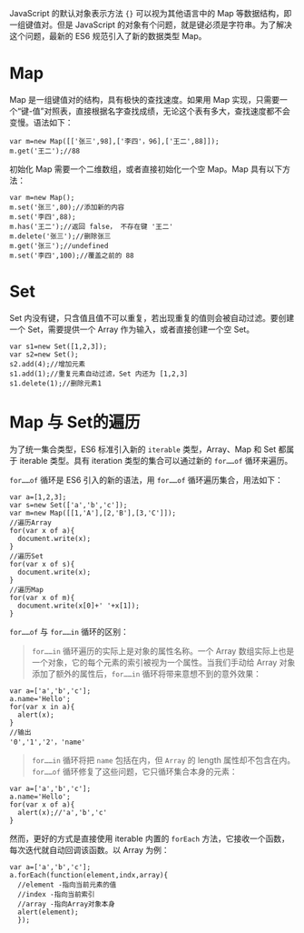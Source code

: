 JavaScript 的默认对象表示方法 `{}` 可以视为其他语言中的 Map 等数据结构，即一组键值对。但是 JavaScript 的对象有个问题，就是键必须是字符串。为了解决这个问题，最新的 ES6 规范引入了新的数据类型 Map。

# Map
Map 是一组键值对的结构，具有极快的查找速度。如果用 Map 实现，只需要一个“键-值”对照表，直接根据名字查找成绩，无论这个表有多大，查找速度都不会变慢。语法如下：

    var m=new Map([['张三',98],['李四'，96],['王二',88]]);
    m.get('王二');//88

初始化 Map 需要一个二维数组，或者直接初始化一个空 Map。Map 具有以下方法：

    var m=new Map();
    m.set('张三',80);//添加新的内容
    m.set('李四',88);
    m.has('王二');//返回 false， 不存在键 '王二'
    m.delete('张三');//删除张三
    m.get('张三');//undefined
    m.set('李四',100);//覆盖之前的 88

# Set
Set 内没有键，只含值且值不可以重复，若出现重复的值则会被自动过滤。要创建一个 Set，需要提供一个 Array 作为输入，或者直接创建一个空 Set。

    var s1=new Set([1,2,3]);
    var s2=new Set();
    s2.add(4);//增加元素
    s1.add(1);//重复元素自动过滤，Set 内还为 [1,2,3]
    s1.delete(1);//删除元素1

# Map 与 Set的遍历
为了统一集合类型，ES6 标准引入新的 `iterable` 类型，Array、Map 和 Set 都属于 iterable 类型。具有 iteration 类型的集合可以通过新的 `for……of` 循环来遍历。

`for……of` 循环是 ES6 引入的新的语法，用 `for……of` 循环遍历集合，用法如下：

    var a=[1,2,3];
    var s=new Set(['a','b','c']);
    var m=new Map([[1,'A'],[2,'B'],[3,'C']]);
    //遍历Array
    for(var x of a){
      document.write(x);
    }
    //遍历Set
    for(var x of s){
      document.write(x);
    }
    //遍历Map
    for(var x of m){
      document.write(x[0]+' '+x[1]);
    }

`for……of` 与 `for……in` 循环的区别：
>`for……in` 循环遍历的实际上是对象的属性名称。一个 Array 数组实际上也是一个对象，它的每个元素的索引被视为一个属性。当我们手动给 Array 对象添加了额外的属性后，`for……in` 循环将带来意想不到的意外效果：

    var a=['a','b','c'];
    a.name='Hello';
    for(var x in a){
      alert(x);
    }
    //输出
    '0','1','2'，'name'
>`for……in` 循环将把 `name` 包括在内，但 `Array` 的 length 属性却不包含在内。`for……of` 循环修复了这些问题，它只循环集合本身的元素：

    var a=['a','b','c'];
    a.name='Hello';
    for(var x of a){
      alert(x);//'a','b','c'
    }

然而，更好的方式是直接使用 iterable 内置的 `forEach` 方法，它接收一个函数，每次迭代就自动回调该函数。以 Array 为例：

    var a=['a','b','c'];
    a.forEach(function(element,indx,array){
      //element -指向当前元素的值
      //index -指向当前索引
      //array -指向Array对象本身
      alert(element);
      });
